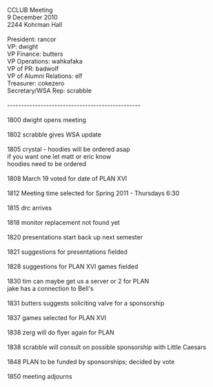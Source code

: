 CCLUB Meeting<br />
9 December 2010<br />
2244 Kohrman Hall<br />
<br />
President: rancor<br />
VP: dwight<br />
VP Finance: butters<br />
VP Operations: wahkafaka<br />
VP of PR: badwolf<br />
VP of Alumni Relations: elf<br />
Treasurer: cokezero<br />
Secretary/WSA Rep: scrabble<br />
<br />
------------------------------------------------<br />
<br />
1800 dwight opens meeting<br />
<br />
1802 scrabble gives WSA update<br />
<br />
1805 crystal - hoodies will be ordered asap<br />
if you want one let matt or eric know<br />
hoodies need to be ordered<br />
<br />
1808 March 19 voted for date of PLAN XVI<br />
<br />
1812 Meeting time selected for Spring 2011 - Thursdays 6:30<br />
<br />
1815 drc arrives<br />
<br />
1818 monitor replacement not found yet<br />
<br />
1820 presentations start back up next semester<br />
<br />
1821 suggestions for presentations fielded<br />
<br />
1828 suggestions for PLAN XVI games fielded<br />
<br />
1830 tim can maybe get us a server or 2 for PLAN<br />
          jake has a connection to Bell's<br />
<br />
1831 butters suggests soliciting valve for a sponsorship<br />
<br />
1837 games selected for PLAN XVI<br />
<br />
1838 zerg will do flyer again for PLAN<br />
<br />
1838 scrabble will consult on possible sponsorship with Little Caesars<br />
<br />
1848 PLAN to be funded by sponsorships; decided by vote<br />
<br />
1850 meeting adjourns<br />
<br />
<br />
<br />
